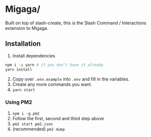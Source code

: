# Migaga/
Built on top of slash-create, this is the Slash Command / Interactions extension to Migaga.


## Installation
1. Install dependencies
```sh
npm i -g yarn # if you don't have it already
yarn install
```
2. Copy over `.env.example` into `.env` and fill in the variables.
3. Create any more commands you want.
4. `yarn start`

### Using PM2
1. `npm i -g pm2`
2. Follow the first, second and third step above
3. `pm2 start pm2.json`
4. (recommended) `pm2 dump`
